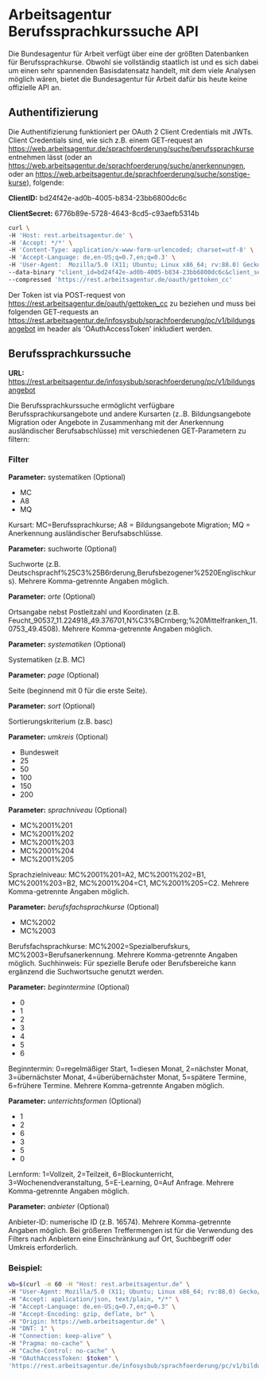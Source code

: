 # Arbeitsagentur Berufssprachkurssuche API 
Die Bundesagentur für Arbeit verfügt über eine der größten Datenbanken für Berufssprachkurse. Obwohl sie vollständig staatlich ist und es sich dabei um einen sehr spannenden Basisdatensatz handelt, mit dem viele Analysen möglich wären, bietet die Bundesagentur für Arbeit dafür bis heute keine offizielle API an.
	

## Authentifizierung
Die Authentifizierung funktioniert per OAuth 2 Client Credentials mit JWTs.
Client Credentials sind, wie sich z.B. einem GET-request an https://web.arbeitsagentur.de/sprachfoerderung/suche/berufssprachkurse entnehmen lässt (oder an https://web.arbeitsagentur.de/sprachfoerderung/suche/anerkennungen, oder an https://web.arbeitsagentur.de/sprachfoerderung/suche/sonstige-kurse), folgende:

**ClientID:** bd24f42e-ad0b-4005-b834-23bb6800dc6c

**ClientSecret:** 6776b89e-5728-4643-8cd5-c93aefb5314b

```bash
curl \
-H 'Host: rest.arbeitsagentur.de' \
-H 'Accept: */*' \
-H 'Content-Type: application/x-www-form-urlencoded; charset=utf-8' \
-H 'Accept-Language: de,en-US;q=0.7,en;q=0.3' \
-H 'User-Agent:  Mozilla/5.0 (X11; Ubuntu; Linux x86_64; rv:88.0) Gecko/20100101 Firefox/88.0' \
--data-binary "client_id=bd24f42e-ad0b-4005-b834-23bb6800dc6c&client_secret=6776b89e-5728-4643-8cd5-c93aefb5314b&grant_type=client_credentials" \
--compressed 'https://rest.arbeitsagentur.de/oauth/gettoken_cc'
```

Der Token ist via POST-request von https://rest.arbeitsagentur.de/oauth/gettoken_cc zu beziehen und muss bei folgenden GET-requests an https://rest.arbeitsagentur.de/infosysbub/sprachfoerderung/pc/v1/bildungsangebot im header als 'OAuthAccessToken' inkludiert werden.


## Berufssprachkurssuche

**URL:** https://rest.arbeitsagentur.de/infosysbub/sprachfoerderung/pc/v1/bildungsangebot


Die Berufssprachkurssuche ermöglicht verfügbare Berufssprachkursangebote und andere Kursarten (z..B. Bildungsangebote Migration oder Angebote in Zusammenhang mit der Anerkennung ausländischer Berufsabschlüsse) mit verschiedenen GET-Parametern zu filtern:


### Filter


**Parameter:** systematiken (Optional)

- MC
- A8
- MQ

Kursart: MC=Berufssprachkurse; A8 = Bildungsangebote Migration; MQ = Anerkennung ausländischer Berufsabschlüsse.


**Parameter:** suchworte (Optional)

Suchworte (z.B. Deutschsprachf%25C3%25B6rderung,Berufsbezogener%2520Englischkurs). Mehrere Komma-getrennte Angaben möglich.


**Parameter:** *orte* (Optional)

Ortsangabe nebst Postleitzahl und Koordinaten (z.B. Feucht_90537_11.224918_49.376701,N%C3%BCrnberg;%20Mittelfranken_11.0753_49.4508). Mehrere Komma-getrennte Angaben möglich.


**Parameter:** *systematiken* (Optional)

Systematiken (z.B. MC) 


**Parameter:** *page* (Optional)

Seite (beginnend mit 0 für die erste Seite).


**Parameter:** *sort* (Optional)

Sortierungskriterium (z.B. basc)


**Parameter:** *umkreis* (Optional)
- Bundesweit
- 25
- 50
- 100
- 150
- 200


**Parameter:** *sprachniveau* (Optional)
- MC%2001%201
- MC%2001%202
- MC%2001%203
- MC%2001%204
- MC%2001%205

Sprachzielniveau: MC%2001%201=A2, MC%2001%202=B1, MC%2001%203=B2, MC%2001%204=C1, MC%2001%205=C2. Mehrere Komma-getrennte Angaben möglich.


**Parameter:** *berufsfachsprachkurse*  (Optional)
- MC%2002
- MC%2003

Berufsfachsprachkurse: MC%2002=Spezialberufskurs, MC%2003=Berufsanerkennung. Mehrere Komma-getrennte Angaben möglich. 
Suchhinweis: Für spezielle Berufe oder Berufsbereiche kann ergänzend die Suchwort­suche genutzt werden. 


**Parameter:** *beginntermine*  (Optional)
- 0
- 1
- 2
- 3
- 4
- 5
- 6

Beginntermin: 0=regelmäßiger Start, 1=diesen Monat, 2=nächster Monat, 3=übernächster Monat, 4=überübernächster Monat, 5=spätere Termine, 6=frühere Termine. Mehrere Komma-getrennte Angaben möglich.


**Parameter:** *unterrichtsformen*  (Optional)
- 1
- 2
- 6
- 3
- 5
- 0

Lernform: 1=Vollzeit, 2=Teilzeit, 6=Blockunterricht, 3=Wochenendveranstaltung, 5=E-Learning, 0=Auf Anfrage. Mehrere Komma-getrennte Angaben möglich.


**Parameter:** *anbieter*  (Optional)

Anbieter-ID: numerische ID (z.B. 16574). Mehrere Komma-getrennte Angaben möglich.
Bei größeren Treffermengen ist für die Verwendung des Filters nach Anbietern eine Einschränkung auf Ort, Suchbegriff oder Umkreis erforderlich. 


### Beispiel:

```bash
wb=$(curl -m 60 -H "Host: rest.arbeitsagentur.de" \
-H "User-Agent: Mozilla/5.0 (X11; Ubuntu; Linux x86_64; rv:88.0) Gecko/20100101 Firefox/88.0" \
-H "Accept: application/json, text/plain, */*" \
-H "Accept-Language: de,en-US;q=0.7,en;q=0.3" \
-H "Accept-Encoding: gzip, deflate, br" \
-H "Origin: https://web.arbeitsagentur.de" \
-H "DNT: 1" \
-H "Connection: keep-alive" \
-H "Pragma: no-cache" \
-H "Cache-Control: no-cache" \
-H "OAuthAccessToken: $token" \
'https://rest.arbeitsagentur.de/infosysbub/sprachfoerderung/pc/v1/bildungsangebot?systematiken=MC&page=0&umkreis=50&orte=Feucht_11.2147_49.375&sort=basc')
```
